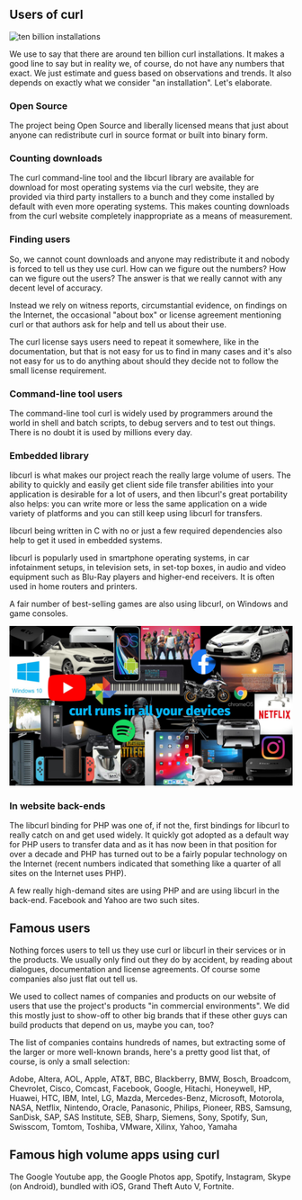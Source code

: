 ## Users of curl

![ten billion installations](ten-billion.jpg)

We use to say that there are around ten billion curl installations. It makes a
good line to say but in reality we, of course, do not have any numbers that
exact. We just estimate and guess based on observations and trends. It also
depends on exactly what we consider "an installation". Let's elaborate.

### Open Source

The project being Open Source and liberally licensed means that just about
anyone can redistribute curl in source format or built into binary form.

### Counting downloads

The curl command-line tool and the libcurl library are available for download
for most operating systems via the curl website, they are provided via third
party installers to a bunch and they come installed by default with even more
operating systems. This makes counting downloads from the curl website
completely inappropriate as a means of measurement.

### Finding users

So, we cannot count downloads and anyone may redistribute it and nobody is
forced to tell us they use curl. How can we figure out the numbers? How can we
figure out the users? The answer is that we really cannot with any decent
level of accuracy.

Instead we rely on witness reports, circumstantial evidence, on findings on
the Internet, the occasional "about box" or license agreement mentioning curl
or that authors ask for help and tell us about their use.

The curl license says users need to repeat it somewhere, like in the
documentation, but that is not easy for us to find in many cases and it's also
not easy for us to do anything about should they decide not to follow the
small license requirement.

### Command-line tool users

The command-line tool curl is widely used by programmers around the world in
shell and batch scripts, to debug servers and to test out things. There is no
doubt it is used by millions every day.

### Embedded library

libcurl is what makes our project reach the really large volume of users. The
ability to quickly and easily get client side file transfer abilities into
your application is desirable for a lot of users, and then libcurl's great
portability also helps: you can write more or less the same application on a
wide variety of platforms and you can still keep using libcurl for transfers.

libcurl being written in C with no or just a few required dependencies also
help to get it used in embedded systems.

libcurl is popularly used in smartphone operating systems, in car infotainment
setups, in television sets, in set-top boxes, in audio and video equipment such
as Blu-Ray players and higher-end receivers. It is often used in home routers
and printers.

A fair number of best-selling games are also using libcurl, on Windows and
game consoles.

![different devices, tool, applications and services that all run curl](curl-runs-in-all-your-devices.jpg)

### In website back-ends

The libcurl binding for PHP was one of, if not the, first bindings for libcurl
to really catch on and get used widely. It quickly got adopted as a default
way for PHP users to transfer data and as it has now been in that position for
over a decade and PHP has turned out to be a fairly popular technology on the
Internet (recent numbers indicated that something like a quarter of all sites on
the Internet uses PHP).

A few really high-demand sites are using PHP and are using libcurl in the
back-end. Facebook and Yahoo are two such sites.

## Famous users

Nothing forces users to tell us they use curl or libcurl in their services or
in the products. We usually only find out they do by accident, by reading
about dialogues, documentation and license agreements. Of course some
companies also just flat out tell us.

We used to collect names of companies and products on our website of users
that use the project's products "in commercial environments". We did this
mostly just to show-off to other big brands that if these other guys can build
products that depend on us, maybe you can, too?

The list of companies contains hundreds of names, but extracting some of the
larger or more well-known brands, here's a pretty good list that, of course,
is only a small selection:

Adobe, Altera, AOL, Apple, AT&T, BBC, Blackberry, BMW, Bosch, Broadcom,
Chevrolet, Cisco, Comcast, Facebook, Google, Hitachi, Honeywell, HP, Huawei,
HTC, IBM, Intel, LG, Mazda, Mercedes-Benz, Microsoft, Motorola, NASA, Netflix,
Nintendo, Oracle, Panasonic, Philips, Pioneer, RBS, Samsung, SanDisk, SAP, SAS
Institute, SEB, Sharp, Siemens, Sony, Spotify, Sun, Swisscom, Tomtom, Toshiba,
VMware, Xilinx, Yahoo, Yamaha

## Famous high volume apps using curl

The Google Youtube app, the Google Photos app, Spotify, Instagram, Skype (on
Android), bundled with iOS, Grand Theft Auto V, Fortnite.
